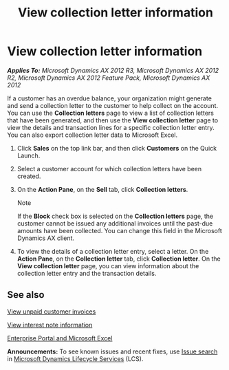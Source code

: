 ﻿---
title: View collection letter information
TOCTitle: View collection letter information
ms:assetid: 6aed94fc-5446-401b-b9ea-b624be63edf2
ms:mtpsurl: https://technet.microsoft.com/en-us/library/Hh271552(v=AX.60)
ms:contentKeyID: 36384184
ms.date: 04/18/2014
mtps_version: v=AX.60
f1_keywords:
- EPCustCollectionLettterInfo
- EPCustCollectionLettterList
---

# View collection letter information 


_**Applies To:** Microsoft Dynamics AX 2012 R3, Microsoft Dynamics AX 2012 R2, Microsoft Dynamics AX 2012 Feature Pack, Microsoft Dynamics AX 2012_

If a customer has an overdue balance, your organization might generate and send a collection letter to the customer to help collect on the account. You can use the **Collection letters** page to view a list of collection letters that have been generated, and then use the **View collection letter** page to view the details and transaction lines for a specific collection letter entry. You can also export collection letter data to Microsoft Excel.

1.  Click **Sales** on the top link bar, and then click **Customers** on the Quick Launch.

2.  Select a customer account for which collection letters have been created.

3.  On the **Action Pane**, on the **Sell** tab, click **Collection letters**.
    

    > [!NOTE]
    > <P>If the <STRONG>Block</STRONG> check box is selected on the <STRONG>Collection letters</STRONG> page, the customer cannot be issued any additional invoices until the past-due amounts have been collected. You can change this field in the Microsoft Dynamics AX client.</P>



4.  To view the details of a collection letter entry, select a letter. On the **Action Pane**, on the **Collection letter** tab, click **Collection letter**. On the **View collection letter** page, you can view information about the collection letter entry and the transaction details.

## See also

[View unpaid customer invoices](view-unpaid-customer-invoices.md)

[View interest note information](view-interest-note-information.md)

[Enterprise Portal and Microsoft Excel](enterprise-portal-and-microsoft-excel.md)

  
**Announcements:** To see known issues and recent fixes, use [Issue search](http://go.microsoft.com/fwlink/?linkid=389258) in [Microsoft Dynamics Lifecycle Services](http://go.microsoft.com/fwlink/?linkid=306505) (LCS).

